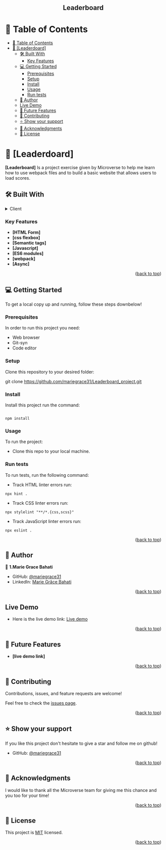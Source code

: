 <a name="readme-top"></a>

<div align="center">

  <br/>

  <h2><b>Leaderboard</b></h2>

</div>

<!-- TABLE OF CONTENTS -->

# 📗 Table of Contents

- [📗 Table of Contents](#-table-of-contents)
- [📖 \[Leaderdoard\] ](#-leaderdoard-)
  - [🛠 Built With ](#-built-with-)
    - [Key Features ](#key-features-)
  - [💻 Getting Started ](#-getting-started-)
    - [Prerequisites](#prerequisites)
    - [Setup](#setup)
    - [Install](#install)
    - [Usage](#usage)
    - [Run tests](#run-tests)
  - [👥 Author ](#-author-)
  - [Live Demo ](#live-demo-)
  - [🔭 Future Features ](#-future-features-)
  - [🤝 Contributing ](#-contributing-)
  - [⭐️ Show your support ](#️-show-your-support-)
  - [🙏 Acknowledgments ](#-acknowledgments-)
  - [📝 License ](#-license-)

<!-- PROJECT DESCRIPTION -->

# 📖 [Leaderdoard] <a name="about-project"></a>

**[Leaderboard]** Is a project exercise given by Microverse to help me learn how to use webpack files and to build a basic website that allows users to load scores.

## 🛠 Built With <a name="built-with"></a>

<details>
  <summary>Client</summary>
  <ul>
    <li><a href="https://www.w3schools.com/html/default.asp">HTML</a></li>
    <li><a href="https://www.w3schools.com/css/default.asp">Css</a></li>
    <li><a href="https://www.w3schools.com/javascript/default.asp">JS</a></li>
  </ul>
</details>

<!-- Features -->

### Key Features <a name="key-features"></a>

- **[HTML Form]**
- **[css flexbox]**
- **[Semantic tags]**
- **[Javascript]**
- **[ES6 modules]**
- **[webpack]**
- **[Async]**

<p align="right">(<a href="#readme-top">back to top</a>)</p>

<!-- GETTING STARTED -->

## 💻 Getting Started <a name="getting-started"></a>

To get a local copy up and running, follow these steps downbelow!

### Prerequisites

In order to run this project you need:

- Web browser
- Git-syn
- Code editor

### Setup

Clone this repository to your desired folder:

git clone https://github.com/mariegrace31/Leaderboard_project.git

### Install

Install this project run the command:

```

npm install

```

### Usage

To run the project:

- Clone this repo to your local machine.

### Run tests

To run tests, run the following command:

- Track HTML linter errors run:

```
npx hint .
```

- Track CSS linter errors run:

```
npx stylelint "**/*.{css,scss}"
```

- Track JavaScript linter errors run:

```
npx eslint .
```

<p align="right">(<a href="#readme-top">back to top</a>)</p>

<!-- AUTHORS -->

## 👥 Author <a name="author"></a>

👤 **1.Marie Grace Bahati**

- GitHub: [@mariegrace31](https://github.com/mariegrace31)
- LinkedIn: [Marie Grâce Bahati](https://www.linkedin.com/in/marie-gr%C3%A2ce-bahati-546765224/)

<p align="right">(<a href="#readme-top">back to top</a>)</p>

<!-- LIVE DEMO -->

## Live Demo <a name="Live-demo"></a>


- Here is the live demo link: <a href="">Live demo</a>

<p align="right">(<a href="#readme-top">back to top</a>)</p>

<!-- FUTURE FEATURES -->

## 🔭 Future Features <a name="future-features"></a>

- **[live demo link]**

<p align="right">(<a href="#readme-top">back to top</a>)</p>

<!-- CONTRIBUTING -->

## 🤝 Contributing <a name="contributing"></a>

Contributions, issues, and feature requests are welcome!

Feel free to check the [issues page](https://github.com/mariegrace31/leaderboard/issues).

<p align="right">(<a href="#readme-top">back to top</a>)</p>

<!-- SUPPORT -->

## ⭐️ Show your support <a name="support"></a>

If you like this project don't hesitate to give a star and follow me on github!

- GitHub: [@mariegrace31](https://github.com/mariegrace31)

<p align="right">(<a href="#readme-top">back to top</a>)</p>

<!-- ACKNOWLEDGEMENTS -->

## 🙏 Acknowledgments <a name="acknowledgements"></a>

I would like to thank all the Microverse team for giving me this chance and you too for your time!

<p align="right">(<a href="#readme-top">back to top</a>)</p>

<!-- LICENSE -->

## 📝 License <a name="license"></a>

This project is [MIT](./LICENSE) licensed.

<p align="right">(<a href="#readme-top">back to top</a>)</p>
